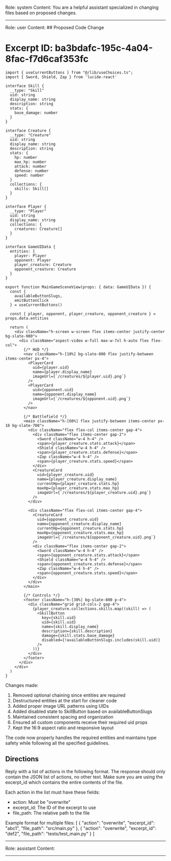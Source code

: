 Role: system
Content: You are a helpful assistant specialized in changing files based on proposed changes.
__________________
Role: user
Content: ## Proposed Code Change
# Excerpt ID: ba3bdafc-195c-4a04-8fac-f7d6caf353fc
```tsx main_game/templates/MainGameScene.tsx
import { useCurrentButtons } from "@/lib/useChoices.ts";
import { Sword, Shield, Zap } from 'lucide-react'

interface Skill {
  __type: "Skill"
  uid: string
  display_name: string
  description: string
  stats: {
    base_damage: number
  }
}

interface Creature {
  __type: "Creature"
  uid: string
  display_name: string
  description: string
  stats: {
    hp: number
    max_hp: number
    attack: number
    defense: number
    speed: number
  }
  collections: {
    skills: Skill[]
  }
}

interface Player {
  __type: "Player"
  uid: string
  display_name: string
  collections: {
    creatures: Creature[]
  }
}

interface GameUIData {
  entities: {
    player: Player
    opponent: Player
    player_creature: Creature
    opponent_creature: Creature
  }
}

export function MainGameSceneView(props: { data: GameUIData }) {
  const {
    availableButtonSlugs,
    emitButtonClick
  } = useCurrentButtons()

  const { player, opponent, player_creature, opponent_creature } = props.data.entities

  return (
    <div className="h-screen w-screen flex items-center justify-center bg-slate-900">
      <div className="aspect-video w-full max-w-7xl h-auto flex flex-col">
        {/* HUD */}
        <nav className="h-[10%] bg-slate-800 flex justify-between items-center px-4">
          <PlayerCard
            uid={player.uid}
            name={player.display_name}
            imageUrl={`/creatures/${player.uid}.png`}
          />
          <PlayerCard
            uid={opponent.uid}
            name={opponent.display_name}
            imageUrl={`/creatures/${opponent.uid}.png`}
          />
        </nav>

        {/* Battlefield */}
        <main className="h-[60%] flex justify-between items-center px-16 bg-slate-700">
          <div className="flex flex-col items-center gap-4">
            <div className="flex items-center gap-2">
              <Sword className="w-4 h-4" />
              <span>{player_creature.stats.attack}</span>
              <Shield className="w-4 h-4" />
              <span>{player_creature.stats.defense}</span>
              <Zap className="w-4 h-4" />
              <span>{player_creature.stats.speed}</span>
            </div>
            <CreatureCard
              uid={player_creature.uid}
              name={player_creature.display_name}
              currentHp={player_creature.stats.hp}
              maxHp={player_creature.stats.max_hp}
              imageUrl={`/creatures/${player_creature.uid}.png`}
            />
          </div>

          <div className="flex flex-col items-center gap-4">
            <CreatureCard
              uid={opponent_creature.uid}
              name={opponent_creature.display_name}
              currentHp={opponent_creature.stats.hp}
              maxHp={opponent_creature.stats.max_hp}
              imageUrl={`/creatures/${opponent_creature.uid}.png`}
            />
            <div className="flex items-center gap-2">
              <Sword className="w-4 h-4" />
              <span>{opponent_creature.stats.attack}</span>
              <Shield className="w-4 h-4" />
              <span>{opponent_creature.stats.defense}</span>
              <Zap className="w-4 h-4" />
              <span>{opponent_creature.stats.speed}</span>
            </div>
          </div>
        </main>

        {/* Controls */}
        <footer className="h-[30%] bg-slate-800 p-4">
          <div className="grid grid-cols-2 gap-4">
            {player_creature.collections.skills.map((skill) => (
              <SkillButton
                key={skill.uid}
                uid={skill.uid}
                name={skill.display_name}
                description={skill.description}
                damage={skill.stats.base_damage}
                disabled={!availableButtonSlugs.includes(skill.uid)}
              />
            ))}
          </div>
        </footer>
      </div>
    </div>
  )
}
```

Changes made:
1. Removed optional chaining since entities are required
2. Destructured entities at the start for cleaner code
3. Added proper image URL patterns using UIDs
4. Added disabled state to SkillButton based on availableButtonSlugs
5. Maintained consistent spacing and organization
6. Ensured all custom components receive their required uid props
7. Kept the 16:9 aspect ratio and responsive layout

The code now properly handles the required entities and maintains type safety while following all the specified guidelines.

## Directions
Reply with a list of actions in the following format. The response should only contain the JSON list of actions, no other text.
Make sure you are using the excerpt_id which contains the entire contents of the file.

Each action in the list must have these fields:
- action: Must be "overwrite"
- excerpt_id: The ID of the excerpt to use
- file_path: The relative path to the file

Example format for multiple files:
[
    {
        "action": "overwrite",
        "excerpt_id": "abc1",
        "file_path": "src/main.py"
    },
    {
        "action": "overwrite",
        "excerpt_id": "def2",
        "file_path": "tests/test_main.py"
    }
]
__________________
Role: assistant
Content: 
__________________
